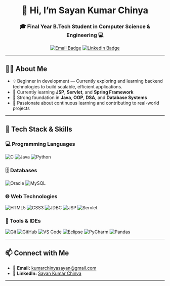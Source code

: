 <h1 align="center">👋 Hi, I’m Sayan Kumar Chinya</h1>
<h3 align="center">🎓 Final Year B.Tech Student in Computer Science & Engineering 💻</h3>

<p align="center">
  <a href="mailto:kumarchinyasayan@gmail.com"><img src="https://img.shields.io/badge/Gmail-D14836?style=flat&logo=gmail&logoColor=white" alt="Email Badge"/></a>
  <a href="https://www.linkedin.com/in/sayan-kumar-chinya-301545255/"><img src="https://img.shields.io/badge/LinkedIn-blue?style=flat&logo=linkedin&logoColor=white" alt="LinkedIn Badge"/></a>
</p>

---

## 👨‍💻 About Me

- 💡 Beginner in development — Currently exploring and learning backend technologies to build scalable, efficient applications.
- 🌱 Currently learning **JSP**, **Servlet**, and **Spring Framework**
- 🔧 Strong foundation in **Java**, **OOP**, **DSA**, and **Database Systems**
- 🧠 Passionate about continuous learning and contributing to real-world projects

---

## 🚀 Tech Stack & Skills

### 💻 Programming Languages
![C](https://img.shields.io/badge/C-00599C?style=flat&logo=c&logoColor=white)
![Java](https://img.shields.io/badge/Java-ED8B00?style=flat&logo=java&logoColor=white)
![Python](https://img.shields.io/badge/Python-3776AB?style=flat&logo=python&logoColor=white)

### 🗄️ Databases
![Oracle](https://img.shields.io/badge/Oracle-F80000?style=flat&logo=oracle&logoColor=white)
![MySQL](https://img.shields.io/badge/MySQL-4479A1?style=flat&logo=mysql&logoColor=white)

### 🌐 Web Technologies
![HTML5](https://img.shields.io/badge/HTML5-E34F26?style=flat&logo=html5&logoColor=white)
![CSS3](https://img.shields.io/badge/CSS3-1572B6?style=flat&logo=css3&logoColor=white)
![JDBC](https://img.shields.io/badge/JDBC-007396?style=flat&logo=java&logoColor=white)
![JSP](https://img.shields.io/badge/JSP-007396?style=flat&logo=java&logoColor=white)
![Servlet](https://img.shields.io/badge/Servlet-6DB33F?style=flat&logo=spring&logoColor=white)

### 🧪 Tools & IDEs
![Git](https://img.shields.io/badge/Git-F05032?style=flat&logo=git&logoColor=white)
![GitHub](https://img.shields.io/badge/GitHub-181717?style=flat&logo=github&logoColor=white)
![VS Code](https://img.shields.io/badge/VSCode-007ACC?style=flat&logo=visualstudiocode&logoColor=white)
![Eclipse](https://img.shields.io/badge/Eclipse-2C2255?style=flat&logo=eclipseide&logoColor=white)
![PyCharm](https://img.shields.io/badge/PyCharm-000000?style=flat&logo=pycharm&logoColor=white)
![Pandas](https://img.shields.io/badge/Pandas-150458?style=flat&logo=pandas&logoColor=white)

---

## 📫 Connect with Me

- 📧 **Email:** [kumarchinyasayan@gmail.com](mailto:kumarchinyasayan@gmail.com)
- 💼 **LinkedIn:** [Sayan Kumar Chinya](https://www.linkedin.com/in/sayan-kumar-chinya-301545255/)

---
